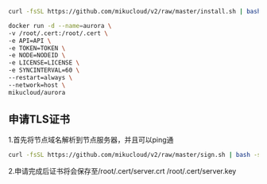 ```bash
curl -fsSL https://github.com/mikucloud/v2/raw/master/install.sh | bash -s API TOKEN NODEID LICENSE 60
```

```bash
docker run -d --name=aurora \
-v /root/.cert:/root/.cert \
-e API=API \
-e TOKEN=TOKEN \
-e NODE=NODEID \
-e LICENSE=LICENSE \
-e SYNCINTERVAL=60 \
--restart=always \
--network=host \
mikucloud/aurora
```

## 申请TLS证书

1.首先将节点域名解析到节点服务器，并且可以ping通

```bash
curl -fsSL https://github.com/mikucloud/v2/raw/master/sign.sh | bash -s domain.com
```

2.申请完成后证书将会保存至/root/.cert/server.crt /root/.cert/server.key
